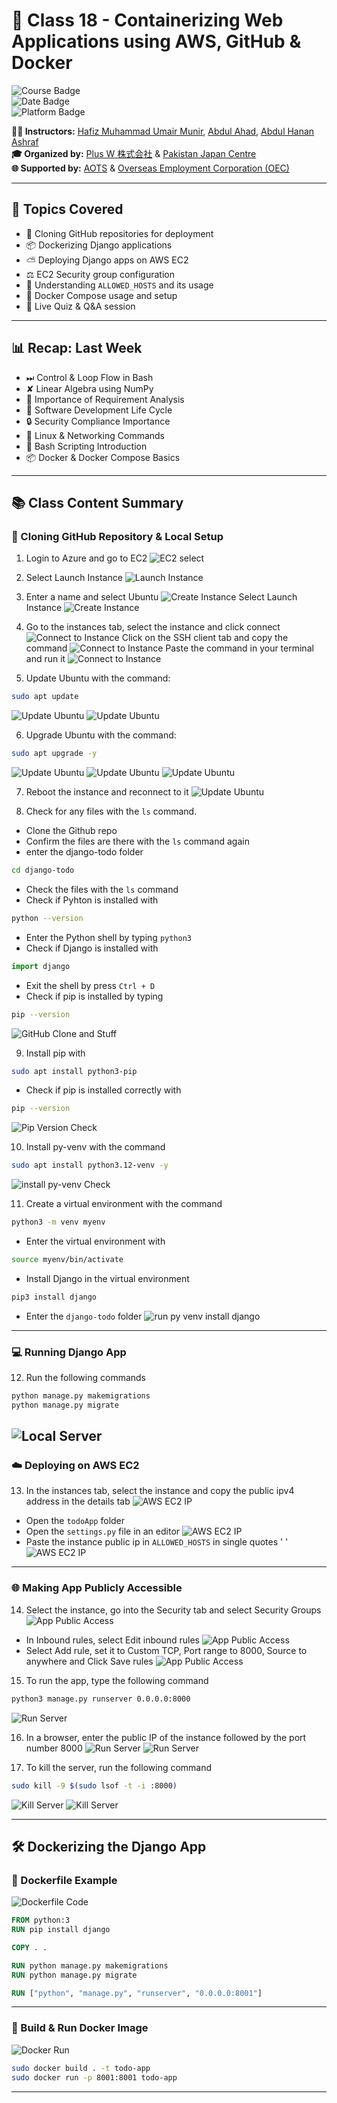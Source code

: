 # 🚀 Class 18 - Containerizing Web Applications using AWS, GitHub & Docker

![Course Badge](https://img.shields.io/badge/Course-IT%20%26%20Japanese%20Language-blue)  
![Date Badge](https://img.shields.io/badge/Date-May%2031%2C%202025-brightgreen)  
![Platform Badge](https://img.shields.io/badge/Platform-AWS%20%7C%20Docker%20%7C%20GitHub-lightgrey)

**👨‍🏫 Instructors:** [Hafiz Muhammad Umair Munir](https://www.linkedin.com/in/hafiz-muhammad-umair-munir-b929b0173/), [Abdul Ahad](https://www.linkedin.com/in/ahad-pro-soft/), [Abdul Hanan Ashraf](https://www.linkedin.com/in/abdul-hanan-ashraf-156115157/)  
**🎓 Organized by:** [Plus W 株式会社](https://www.linkedin.com/company/plus-w) & [Pakistan Japan Centre](https://www.linkedin.com/company/pakistan-japan-centre)  
**🌐 Supported by:** [AOTS](https://www.linkedin.com/company/aotsjapan/) & [Overseas Employment Corporation (OEC)](https://oec.gov.pk/)

---

## 🧠 Topics Covered

- 📁 Cloning GitHub repositories for deployment  
- 📦 Dockerizing Django applications  
- ⛅️ Deploying Django apps on AWS EC2  
- ⚖️ EC2 Security group configuration  
- 🧰 Understanding `ALLOWED_HOSTS` and its usage  
- 🧲 Docker Compose usage and setup  
- 🔹 Live Quiz & Q&A session  

---

## 📊 Recap: Last Week

- ⏭ Control & Loop Flow in Bash  
- ✘ Linear Algebra using NumPy  
- 🧰 Importance of Requirement Analysis  
- 📅 Software Development Life Cycle  
- 🔒 Security Compliance Importance  
- 🔹 Linux & Networking Commands  
- 🔄 Bash Scripting Introduction  
- 📦 Docker & Docker Compose Basics  

---

## 📚 Class Content Summary

### 🔹 Cloning GitHub Repository & Local Setup
1. Login to Azure and go to EC2
![EC2 select](images/1%20Select%20EC2.png)

2. Select Launch Instance
![Launch Instance](images/2%20Select%20Launch%20Instance.png)

3. Enter a name and select Ubuntu
![Create Instance](images/3%20Create%20Instance%20P1.png)
Select Launch Instance
![Create Instance](images/3%20Create%20Instance%20P2.png)

4. Go to the instances tab, select the instance and click connect
![Connect to Instance](images/4%20Connect%20to%20Instance%20P1.png)
Click on the SSH client tab and copy the command
![Connect to Instance](images/4%20Connect%20to%20Instance%20P2.png)
Paste the command in your terminal and run it
![Connect to Instance](images/4%20Connect%20to%20Instance%20P3.png)

5. Update Ubuntu with the command:
```bash
sudo apt update
```
![Update Ubuntu](images/5%20update%20ubuntu%20P1.png)
![Update Ubuntu](images/5%20update%20ubuntu%20P2.png)

6. Upgrade Ubuntu with the command:
```bash
sudo apt upgrade -y
```
![Update Ubuntu](images/6%20upgrade%20ubuntu%20P1.png)
![Update Ubuntu](images/6%20upgrade%20ubuntu%20P2.png)
![Update Ubuntu](images/6%20upgrade%20ubuntu%20P3.png)

7. Reboot the instance and reconnect to it
![Update Ubuntu](images/7%20reboot%20and%20reconnect.png)

8. Check for any files with the `ls` command.

- Clone the Github repo
- Confirm the files are there with the `ls` command again
- enter the django-todo folder
```bash
cd django-todo
```
- Check the files with the `ls` command
- Check if Pyhton is installed with
```bash
python --version
```
- Enter the Python shell by typing `python3`
- Check if Django is installed with
```Python
import django
```
- Exit the shell by press `Ctrl + D`
- Check if pip is installed by typing
```bash
pip --version
```

![GitHub Clone and Stuff](images/8%20Clone%20and%20others.png)


9. Install pip with
```bash
sudo apt install python3-pip
```
- Check if pip is installed correctly with
```bash
pip --version
```
![Pip Version Check](images/9%20check%20pip%20version.png)

10. Install py-venv with the command
```bash
sudo apt install python3.12-venv -y
```
![install py-venv Check](images/10%20install%20py%20venv.png)

11. Create a virtual environment with the command
```bash
python3 -m venv myenv
```
- Enter the virtual environment with
```bash
source myenv/bin/activate
```
- Install Django in the virtual environment
```bash
pip3 install django
```
- Enter the `django-todo` folder
![run py venv install django](images/11%20run%20py%20venv%20install%20django.png)

---

### 💻 Running Django App

12. Run the following commands
```bash
python manage.py makemigrations
python manage.py migrate
```
![Local Server](images/12%20makemigrations%20migrate.png)
---

### ☁️ Deploying on AWS EC2

13. In the instances tab, select the instance and copy the public ipv4 address in the details tab
![AWS EC2 IP](images/13%20edit%20settings.py%20P1.png)
- Open the `todoApp` folder
- Open the `settings.py` file in an editor
![AWS EC2 IP](images/13%20edit%20settings.py%20P2.png)
- Paste the instance public ip in `ALLOWED_HOSTS` in single quotes ' '
![AWS EC2 IP](images/13%20edit%20settings.py%20P3.png)

---

### 🌐 Making App Publicly Accessible

14. Select the instance, go into the Security tab and select Security Groups
![App Public Access](images/14%20exposing%20port%208000%20P1.png)
- In Inbound rules, select Edit inbound rules
![App Public Access](images/14%20exposing%20port%208000%20P2.png)
- Select Add rule, set it to Custom TCP, Port range to 8000, Source to anywhere and Click Save rules
![App Public Access](images/14%20exposing%20port%208000%20P3.png)

15. To run the app, type the following command

```bash
python3 manage.py runserver 0.0.0.0:8000
```
![Run Server](images/15%20runserver.png)

16. In a browser, enter the public IP of the instance followed by the port number 8000
![Run Server](images/16%20run%20app%20P1.png)
![Run Server](images/16%20run%20app%20P2.png)

17. To kill the server, run the following command
```bash
sudo kill -9 $(sudo lsof -t -i :8000)
``` 
![Kill Server](images/17%20kill%20server%20P1.png)
![Kill Server](images/17%20kill%20server%20P2.png)

---

## 🛠️ Dockerizing the Django App

### 📂 Dockerfile Example

![Dockerfile Code](images/dockerfile.png)

```dockerfile
FROM python:3
RUN pip install django

COPY . .

RUN python manage.py makemigrations
RUN python manage.py migrate

RUN ["python", "manage.py", "runserver", "0.0.0.0:8001"]
```

---

### 🚀 Build & Run Docker Image

![Docker Run](images/docker-run.png)

```bash
sudo docker build . -t todo-app
sudo docker run -p 8001:8001 todo-app
```

---
